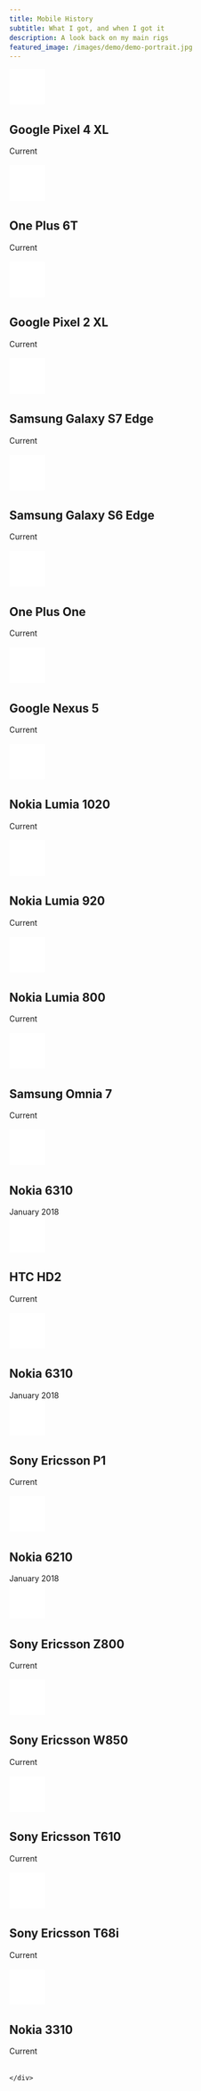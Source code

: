 ```yaml
---
title: Mobile History
subtitle: What I got, and when I got it
description: A look back on my main rigs
featured_image: /images/demo/demo-portrait.jpg
---
```


<head>
  <meta charset="UTF-8">
  <meta name="viewport" content="width=device-width, initial-scale=1">
  <script>document.getElementsByTagName("html")[0].className += " js";</script>
  <link rel="stylesheet" href="/js/timeline/css/style.css">
<!-- fix for margins -->

<style>
  .single h1, .single h2, .single h3, .single h4, .single h5, .single h6, .single p, .single ul, .single ol{
    max-width: 100%;
  }
</style>
<style>
  .collapsible {
    background-color: #777;
    color: white;
    cursor: pointer;
    padding: 18px;
    width: 100%;
    border: none;
    text-align: left;
    outline: none;
    font-size: 15px;
  }

  .active, .collapsible:hover {
    background-color: #555;
  }

  .contentInfo {
    padding: 0px 18px;
    max-height: 0;
    overflow: hidden;
    transition: max-height 0.2s ease-out;
    background-color: #f1f1f1;
  }

  .contentInfo p{
    padding: 18px 0px;
  }

  .text-component p{
    margin-bottom: 0px
  }
  </style>
</head>
<body>
  <section class="cd-timeline js-cd-timeline" style="padding-left: 0px;padding-right: 0px;">
    <div class="container max-width-lg cd-timeline__container">
        <div class="cd-timeline__block" id="gaming-pc">
          <div class="cd-timeline__img cd-timeline__img--green">
            <img src="/images/pages/tech/pc-case-white-square.svg" alt="Picture">
          </div> <!-- cd-timeline__img -->
          <div class="cd-timeline__content text-component">
            <h2>Google Pixel 4 XL</h2>
            <div class="flex justify-between items-center">
              <span class="cd-timeline__date">Current</span>
            </div>
           <br>
           </div> <!-- cd-timeline__content -->
        </div> <!-- cd-timeline__block -->
        <div class="cd-timeline__block" id="gaming-pc">
          <div class="cd-timeline__img cd-timeline__img--green">
            <img src="/images/pages/tech/pc-case-white-square.svg" alt="Picture">
          </div> <!-- cd-timeline__img -->
          <div class="cd-timeline__content text-component">
            <h2>One Plus 6T</h2>
            <div class="flex justify-between items-center">
              <span class="cd-timeline__date">Current</span>
            </div>
           <br>
           </div> <!-- cd-timeline__content -->
        </div> <!-- cd-timeline__block -->
        <div class="cd-timeline__block" id="gaming-pc">
          <div class="cd-timeline__img cd-timeline__img--green">
            <img src="/images/pages/tech/pc-case-white-square.svg" alt="Picture">
          </div> <!-- cd-timeline__img -->
          <div class="cd-timeline__content text-component">
            <h2>Google Pixel 2 XL</h2>
            <div class="flex justify-between items-center">
              <span class="cd-timeline__date">Current</span>
            </div>
           <br>
           </div> <!-- cd-timeline__content -->
        </div> <!-- cd-timeline__block -->
        <div class="cd-timeline__block" id="gaming-pc">
          <div class="cd-timeline__img cd-timeline__img--green">
            <img src="/images/pages/tech/pc-case-white-square.svg" alt="Picture">
          </div> <!-- cd-timeline__img -->
          <div class="cd-timeline__content text-component">
            <h2>Samsung Galaxy S7 Edge</h2>
            <div class="flex justify-between items-center">
              <span class="cd-timeline__date">Current</span>
            </div>
           <br>
           </div> <!-- cd-timeline__content -->
        </div> <!-- cd-timeline__block -->
        <div class="cd-timeline__block" id="gaming-pc">
          <div class="cd-timeline__img cd-timeline__img--green">
            <img src="/images/pages/tech/pc-case-white-square.svg" alt="Picture">
          </div> <!-- cd-timeline__img -->
          <div class="cd-timeline__content text-component">
            <h2>Samsung Galaxy S6 Edge</h2>
            <div class="flex justify-between items-center">
              <span class="cd-timeline__date">Current</span>
            </div>
           <br>
           </div> <!-- cd-timeline__content -->
        </div> <!-- cd-timeline__block -->
        <div class="cd-timeline__block" id="gaming-pc">
          <div class="cd-timeline__img cd-timeline__img--green">
            <img src="/images/pages/tech/pc-case-white-square.svg" alt="Picture">
          </div> <!-- cd-timeline__img -->
          <div class="cd-timeline__content text-component">
            <h2>One Plus One</h2>
            <div class="flex justify-between items-center">
              <span class="cd-timeline__date">Current</span>
            </div>
           <br>
           </div> <!-- cd-timeline__content -->
        </div> <!-- cd-timeline__block -->
        <div class="cd-timeline__block" id="gaming-pc">
          <div class="cd-timeline__img cd-timeline__img--green">
            <img src="/images/pages/tech/pc-case-white-square.svg" alt="Picture">
          </div> <!-- cd-timeline__img -->
          <div class="cd-timeline__content text-component">
            <h2>Google Nexus 5</h2>
            <div class="flex justify-between items-center">
              <span class="cd-timeline__date">Current</span>
            </div>
           <br>
           </div> <!-- cd-timeline__content -->
        </div> <!-- cd-timeline__block -->
        <div class="cd-timeline__block" id="gaming-pc">
          <div class="cd-timeline__img cd-timeline__img--green">
            <img src="/images/pages/tech/pc-case-white-square.svg" alt="Picture">
          </div> <!-- cd-timeline__img -->
          <div class="cd-timeline__content text-component">
            <h2>Nokia Lumia 1020</h2>
            <div class="flex justify-between items-center">
              <span class="cd-timeline__date">Current</span>
            </div>
           <br>
           </div> <!-- cd-timeline__content -->
        </div> <!-- cd-timeline__block -->
        <div class="cd-timeline__block" id="gaming-pc">
          <div class="cd-timeline__img cd-timeline__img--green">
            <img src="/images/pages/tech/pc-case-white-square.svg" alt="Picture">
          </div> <!-- cd-timeline__img -->
          <div class="cd-timeline__content text-component">
            <h2>Nokia Lumia 920</h2>
            <div class="flex justify-between items-center">
              <span class="cd-timeline__date">Current</span>
            </div>
           <br>
           </div> <!-- cd-timeline__content -->
        </div> <!-- cd-timeline__block -->
        <div class="cd-timeline__block" id="gaming-pc">
          <div class="cd-timeline__img cd-timeline__img--green">
            <img src="/images/pages/tech/pc-case-white-square.svg" alt="Picture">
          </div> <!-- cd-timeline__img -->
          <div class="cd-timeline__content text-component">
            <h2>Nokia Lumia 800</h2>
            <div class="flex justify-between items-center">
              <span class="cd-timeline__date">Current</span>
            </div>
           <br>
           </div> <!-- cd-timeline__content -->
        </div> <!-- cd-timeline__block -->
        <div class="cd-timeline__block" id="gaming-pc">
          <div class="cd-timeline__img cd-timeline__img--green">
            <img src="/images/pages/tech/pc-case-white-square.svg" alt="Picture">
          </div> <!-- cd-timeline__img -->
          <div class="cd-timeline__content text-component">
            <h2>Samsung Omnia 7</h2>
            <div class="flex justify-between items-center">
              <span class="cd-timeline__date">Current</span>
            </div>
           <br>
           </div> <!-- cd-timeline__content -->
        </div> <!-- cd-timeline__block -->
      <div class="cd-timeline__block" id="gaming-pc">
        <div class="cd-timeline__img cd-timeline__img--yellow">
          <img src="/images/pages/tech/pc-case-white-square.svg" alt="Picture">
        </div> <!-- cd-timeline__img -->
        <div class="cd-timeline__content text-component">
          <h2>Nokia 6310</h2>
          <div class="flex justify-between items-center">
            <span class="cd-timeline__date">January 2018</span>
          </div>
        </div> <!-- cd-timeline__content -->
      </div> <!-- cd-timeline__block -->
        <div class="cd-timeline__block" id="gaming-pc">
          <div class="cd-timeline__img cd-timeline__img--green">
            <img src="/images/pages/tech/pc-case-white-square.svg" alt="Picture">
          </div> <!-- cd-timeline__img -->
          <div class="cd-timeline__content text-component">
            <h2>HTC HD2</h2>
            <div class="flex justify-between items-center">
              <span class="cd-timeline__date">Current</span>
            </div>
           <br>
           </div> <!-- cd-timeline__content -->
        </div> <!-- cd-timeline__block -->
      <div class="cd-timeline__block" id="gaming-pc">
        <div class="cd-timeline__img cd-timeline__img--yellow">
          <img src="/images/pages/tech/pc-case-white-square.svg" alt="Picture">
        </div> <!-- cd-timeline__img -->
        <div class="cd-timeline__content text-component">
          <h2>Nokia 6310</h2>
          <div class="flex justify-between items-center">
            <span class="cd-timeline__date">January 2018</span>
          </div>
        </div> <!-- cd-timeline__content -->
      </div> <!-- cd-timeline__block -->
        <div class="cd-timeline__block" id="gaming-pc">
          <div class="cd-timeline__img cd-timeline__img--green">
            <img src="/images/pages/tech/pc-case-white-square.svg" alt="Picture">
          </div> <!-- cd-timeline__img -->
          <div class="cd-timeline__content text-component">
            <h2>Sony Ericsson P1</h2>
            <div class="flex justify-between items-center">
              <span class="cd-timeline__date">Current</span>
            </div>
           <br>
           </div> <!-- cd-timeline__content -->
        </div> <!-- cd-timeline__block -->
      <div class="cd-timeline__block" id="gaming-pc">
        <div class="cd-timeline__img cd-timeline__img--yellow">
          <img src="/images/pages/tech/pc-case-white-square.svg" alt="Picture">
        </div> <!-- cd-timeline__img -->
        <div class="cd-timeline__content text-component">
          <h2>Nokia 6210</h2>
          <div class="flex justify-between items-center">
            <span class="cd-timeline__date">January 2018</span>
          </div>
        </div> <!-- cd-timeline__content -->
      </div> <!-- cd-timeline__block -->
        <div class="cd-timeline__block" id="gaming-pc">
          <div class="cd-timeline__img cd-timeline__img--green">
            <img src="/images/pages/tech/pc-case-white-square.svg" alt="Picture">
          </div> <!-- cd-timeline__img -->
          <div class="cd-timeline__content text-component">
            <h2>Sony Ericsson Z800</h2>
            <div class="flex justify-between items-center">
              <span class="cd-timeline__date">Current</span>
            </div>
           <br>
           </div> <!-- cd-timeline__content -->
        </div> <!-- cd-timeline__block -->
        <div class="cd-timeline__block" id="gaming-pc">
          <div class="cd-timeline__img cd-timeline__img--green">
            <img src="/images/pages/tech/pc-case-white-square.svg" alt="Picture">
          </div> <!-- cd-timeline__img -->
          <div class="cd-timeline__content text-component">
            <h2>Sony Ericsson W850</h2>
            <div class="flex justify-between items-center">
              <span class="cd-timeline__date">Current</span>
            </div>
           <br>
           </div> <!-- cd-timeline__content -->
        </div> <!-- cd-timeline__block -->
        <div class="cd-timeline__block" id="gaming-pc">
          <div class="cd-timeline__img cd-timeline__img--green">
            <img src="/images/pages/tech/pc-case-white-square.svg" alt="Picture">
          </div> <!-- cd-timeline__img -->
          <div class="cd-timeline__content text-component">
            <h2>Sony Ericsson T610</h2>
            <div class="flex justify-between items-center">
              <span class="cd-timeline__date">Current</span>
            </div>
           <br>
           </div> <!-- cd-timeline__content -->
        </div> <!-- cd-timeline__block -->
        <div class="cd-timeline__block" id="gaming-pc">
          <div class="cd-timeline__img cd-timeline__img--green">
            <img src="/images/pages/tech/pc-case-white-square.svg" alt="Picture">
          </div> <!-- cd-timeline__img -->
          <div class="cd-timeline__content text-component">
            <h2>Sony Ericsson T68i</h2>
            <div class="flex justify-between items-center">
              <span class="cd-timeline__date">Current</span>
            </div>
           <br>
           </div> <!-- cd-timeline__content -->
        </div> <!-- cd-timeline__block -->
        <div class="cd-timeline__block" id="gaming-pc">
          <div class="cd-timeline__img cd-timeline__img--green">
            <img src="/images/pages/tech/pc-case-white-square.svg" alt="Picture">
          </div> <!-- cd-timeline__img -->
          <div class="cd-timeline__content text-component">
            <h2>Nokia 3310</h2>
            <div class="flex justify-between items-center">
              <span class="cd-timeline__date">Current</span>
            </div>
           <br>
           </div> <!-- cd-timeline__content -->
        </div> <!-- cd-timeline__block -->



<!-- PC FINISH -->
<!--
GameBoy Colour & Advance
Nintendo 64
Playstation 2
Playstation 3
Xbox One + Kinect
Xbox One X
-->
<!--
Asus Transformer TF101
Samsung Series 7 Slate
Microsoft Surface RT
Google Nexus 7
Microsoft Surface Pro 2
Microsoft Surface Pro 3
HP Stream 7
Samsung Galaxy Tab S3
-->


    </div>
  </section> <!-- cd-timeline -->
  <script src="/js/timeline/js/main.js"></script>
  <script>
    var coll = document.getElementsByClassName("collapsible");
    var i;
    
    for (i = 0; i < coll.length; i++) {
      coll[i].addEventListener("click", function() {
        this.classList.toggle("active");
        var contentInfo = this.nextElementSibling;
        if (contentInfo.style.maxHeight){
          contentInfo.style.maxHeight = null;
        } else {
          contentInfo.style.maxHeight = contentInfo.scrollHeight + "px";
        } 
      });
    }
    </script>
</body>
